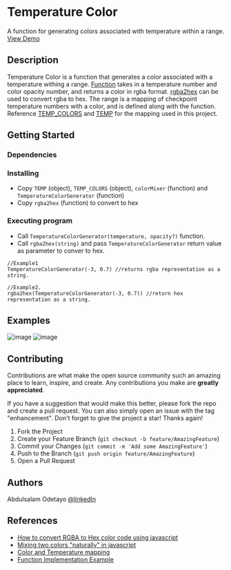 # Temperature Color

A function for generating colors associated with temperature within a range. [View Demo](https://temperaturecolor.web.app/)

## Description

Temperature Color is a function that generates a color associated with a temperature withing a range. [Function](https://github.com/Heyeso/TemperatureColor/blob/f3b43a83a948daa5a758872e0eda4b76afcd7a07/app.js#L41) takes in a temperature number and color opacity number, and returns a color in rgba format. [rgba2hex](https://github.com/Heyeso/TemperatureColor/blob/f3b43a83a948daa5a758872e0eda4b76afcd7a07/app.js#L62) can be used to convert rgba to hex. The range is a mapping of checkpoint temperature numbers with a color, and is defined along with the function. Reference [TEMP_COLORS](https://github.com/Heyeso/TemperatureColor/blob/f3b43a83a948daa5a758872e0eda4b76afcd7a07/app.js#L1) and [TEMP](https://github.com/Heyeso/TemperatureColor/blob/f3b43a83a948daa5a758872e0eda4b76afcd7a07/app.js#L15) for the mapping used in this project.

## Getting Started

### Dependencies

### Installing

* Copy `TEMP` (object), `TEMP_COLORS` (object), `colorMixer` (function) and `TemperatureColorGenerator` (function)
* Copy `rgba2hex` (function) to convert to hex

### Executing program

* Call `TemperatureColorGenerator(temperature, opacity?)` function.
* Call `rgba2hex(string)` and pass `TemperatureColorGenerator` return value as parameter to conver to hex.
```
//Example1
TemperatureColorGenerator(-3, 0.7) //returns rgba representation as a string.

//Example2.
rgba2hex(TemperatureColorGenerator(-3, 0.7)) //return hex representation as a string.
```

## Examples
![image](https://user-images.githubusercontent.com/60695851/150843912-84a696a6-a8e0-49db-b563-c71b7a93aadd.png)
![image](https://user-images.githubusercontent.com/60695851/150844051-da838947-10f7-4d8b-bbd2-f273cfcbd735.png)

## Contributing

Contributions are what make the open source community such an amazing place to learn, inspire, and create. Any contributions you make are **greatly appreciated**.

If you have a suggestion that would make this better, please fork the repo and create a pull request. You can also simply open an issue with the tag "enhancement".
Don't forget to give the project a star! Thanks again!

1. Fork the Project
2. Create your Feature Branch (`git checkout -b feature/AmazingFeature`)
3. Commit your Changes (`git commit -m 'Add some AmazingFeature'`)
4. Push to the Branch (`git push origin feature/AmazingFeature`)
5. Open a Pull Request

## Authors

Abdulsalam Odetayo  [@linkedIn](https://www.linkedin.com/in/abdulsalam-odetayo-87ba72202/)

## References

* [How to convert RGBA to Hex color code using javascript](https://stackoverflow.com/a/49974627/14004547)
* [Mixing two colors "naturally" in javascript](https://stackoverflow.com/a/32171077/14004547)
* [Color and Temperature mapping](https://pin.it/5bV3fjK)
* [Function Implementation Example](https://weathernowjs.web.app/)
